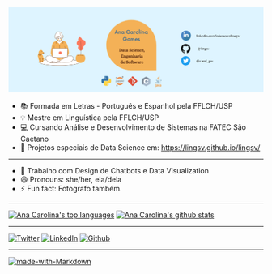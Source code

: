 ![capa](https://github.com/lingsv/lingsv/blob/master/capa_profile.png)

- 📚 Formada em Letras - Português e Espanhol pela FFLCH/USP
- 💡 Mestre em Linguística pela FFLCH/USP
- 💻 Cursando Análise e Desenvolvimento de Sistemas na FATEC São Caetano
- 🔗 Projetos especiais de Data Science em: https://lingsv.github.io/lingsv/
*************************

- 🔭 Trabalho com Design de Chatbots e Data Visualization
- 😄 Pronouns: she/her, ela/dela
- ⚡ Fun fact: Fotografo também.

****************************
[![Ana Carolina's top languages](https://github-readme-stats.vercel.app/api/top-langs/?username=lingsv&theme=dracula&layout=compact)](https://github.com/lingsv/github-readme-stats)
[![Ana Carolina's github stats](https://github-readme-stats.vercel.app/api?username=lingsv&theme=dracula&show_private=true)](https://github.com/lingsv/github-readme-stats)

*******************
[![Twitter](https://img.shields.io/badge/Twitter-1DA1F2?style=for-the-badge&logo=twitter&logoColor=white)](https://twitter.com/carol_gsv)
[![LinkedIn](https://img.shields.io/badge/LinkedIn-0077B5?style=for-the-badge&logo=linkedin&logoColor=white)](https://www.linkedin.com/in/anacarolinagsv/)
[![Github](https://img.shields.io/badge/GitHub-100000?style=for-the-badge&logo=github&logoColor=white)](https://github.com/lingsv/lingsv/)
*************************
[![made-with-Markdown](https://img.shields.io/badge/Made%20with-Markdown-1f425f.svg)](http://commonmark.org)
